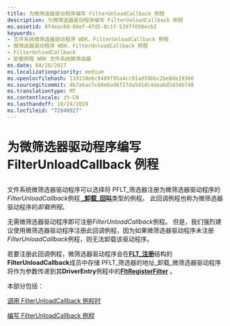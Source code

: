 ```yaml
---
title: 为微筛选器驱动程序编写 FilterUnloadCallback 例程
description: 为微筛选器驱动程序编写 FilterUnloadCallback 例程
ms.assetid: 0f4eac6d-08ef-47d5-8c1f-5397f058ecb2
keywords:
- 文件系统微筛选器驱动程序 WDK，FilterUnloadCallback 例程
- 微筛选器驱动程序 WDK，FilterUnloadCallback 例程
- FilterUnloadCallback
- 卸载例程 WDK 文件系统微筛选器
ms.date: 04/20/2017
ms.localizationpriority: medium
ms.openlocfilehash: 119110e6c9489f95a4cc91ad59bbc2be0de19366
ms.sourcegitcommit: 4b7a6ac7c68e6ad6f27da5d1dc4deabd5d34b748
ms.translationtype: MT
ms.contentlocale: zh-CN
ms.lasthandoff: 10/24/2019
ms.locfileid: "72840927"
---
```

# <a name="writing-a-filterunloadcallback-routine-for-a-minifilter-driver"></a>为微筛选器驱动程序编写 FilterUnloadCallback 例程


## <span id="ddk_writing_a_filterunloadcallback_routine_for_a_minifilter_driver_if"></span><span id="DDK_WRITING_A_FILTERUNLOADCALLBACK_ROUTINE_FOR_A_MINIFILTER_DRIVER_IF"></span>


文件系统微筛选器驱动程序可以选择将 PFLT\_筛选器注册为微筛选器驱动程序的*FilterUnloadCallback*例程[ **\_卸载\_回叫**](https://docs.microsoft.com/windows-hardware/drivers/ddi/fltkernel/nc-fltkernel-pflt_filter_unload_callback)类型的例程。 此回调例程也称为微筛选器驱动程序的*卸载例程*。

无需微筛选器驱动程序即可注册*FilterUnloadCallback*例程。 但是，我们强烈建议使用微筛选器驱动程序注册此回调例程，因为如果微筛选器驱动程序未注册*FilterUnloadCallback*例程，则无法卸载该驱动程序。

若要注册此回调例程，微筛选器驱动程序会在[**FLT\_注册**](https://docs.microsoft.com/windows-hardware/drivers/ddi/fltkernel/ns-fltkernel-_flt_registration)结构的**FilterUnloadCallback**成员中存储 PFLT\_筛选器的地址\_卸载\_微筛选器驱动程序将作为参数传递到其**DriverEntry**例程中的[**FltRegisterFilter**](https://docs.microsoft.com/windows-hardware/drivers/ddi/fltkernel/nf-fltkernel-fltregisterfilter) 。

本部分包括：

[调用 FilterUnloadCallback 例程时](when-the-filterunloadcallback-routine-is-called.md)

[编写 FilterUnloadCallback 例程](writing-a-filterunloadcallback-routine.md)

 

 




